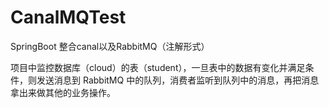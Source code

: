 # CanalMQTest
SpringBoot 整合canal以及RabbitMQ（注解形式）

项目中监控数据库（cloud）的表（student），一旦表中的数据有变化并满足条件，则发送消息到 RabbitMQ 中的队列，消费者监听到队列中的消息，再把消息拿出来做其他的业务操作。
